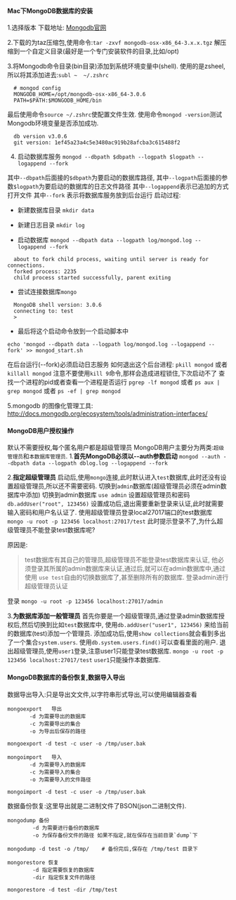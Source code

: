#### Mac下MongoDB数据库的安装
1.选择版本
  下载地址: [Mongodb官网](http://www.mongodb.org)

2.下载的为taz压缩包,使用命令:`tar -zxvf mongodb-osx-x86_64-3.x.x.tgz`
  解压缩到一个自定义目录(最好是一个专门安装软件的目录,比如/opt)

3.将Mongodb命令目录(bin目录)添加到系统环境变量中(shell).
  使用的是zsheel,所以将其添加进去:`subl ~  ~/.zshrc`

  ```
    # mongod config
    MONGODB_HOME=/opt/mongodb-osx-x86_64-3.0.6
    PATH=$PATH:$MONGODB_HOME/bin
  ```

  最后使用命令`source ~/.zshrc`使配置文件生效.
  使用命令`mongod -version`测试Mongodb环境变量是否添加成功.

  ```
    db version v3.0.6
    git version: 1ef45a23a4c5e3480ac919b28afcba3c615488f2
  ```

4. 启动数据库服务
  `mongod --dbpath $dbpath --logpath $logpath --logappend --fork`

  其中`--dbpath`后面接的`$dbpath`为要启动的数据库路径,
  其中`--logpath`后面接的参数`$logpath`为要启动的数据库的日志文件路径
  其中`--logappend`表示已追加的方式打开文件
  其中`--fork` 表示将数据库服务放到后台运行
  启动过程:
  - 新建数据库目录
  `mkdir data`

  - 新建日志目录
  `mkdir log`

  - 启动数据库
  `mongod --dbpath data --logpath log/mongod.log --logappend --fork`

  ```
    about to fork child process, waiting until server is ready for connections.
    forked process: 2235
    child process started successfully, parent exiting
  ```

  - 尝试连接数据库`mongo`

  ```
    MongoDB shell version: 3.0.6
    connecting to: test
    >
  ```

  - 最后将这个启动命令放到一个启动脚本中

  ```
  echo 'mongod --dbpath data --logpath log/mongod.log --logappend --fork' >> mongod_start.sh
  ```

在后台运行(--fork)必须启动日志服务
如何退出这个后台进程: `pkill mongod` 或者`killall mongod` 注意不要使用`kill 9`命令,那样会造成进程锁住,下次启动不了
查找一个进程的pid或者查看一个进程是否运行 `pgrep -lf mongod` 或者 `ps aux | grep mongod` 或者 `ps -ef | grep mongod`

5.mongodb 的图像化管理工具:
  http://docs.mongodb.org/ecosystem/tools/administration-interfaces/

#### MongoDB用户授权操作
默认不需要授权,每个匿名用户都是超级管理员
  MongoDB用户主要分为两类:`超级管理员`和`本数据库管理员`.
1.**首先MongoDB必须以--auth参数启动**
  `mongod --auth --dbpath data --logpath dblog.log --logappend --fork`

2.**指定超级管理员**
  启动后,使用`mongo`连接,此时默认进入`test`数据库,此时还没有设置超级管理员,所以还不需要密码.
  切换到`admin`数据库(超级管理员必须在admin数据库中添加)
  切换到admin数据库
  `use admin`
  设置超级管理员和密码
  `db.addUser("root", 123456)`
  设置成功后,退出需要重新登录来认证,此时就需要输入密码和用户名认证了.
  使用超级管理员登录local27017端口的test数据库
  `mongo -u root -p 123456 localhost:27017/test`
  此时提示登录不了,为什么超级管理员不能登录test数据库呢?

  原因是:
  > test数据库有其自己的管理员,超级管理员不能登录test数据库来认证,
  > 他必须登录其所属的admin数据库来认证,通过后,就可以在admin数据库中,通过使用
  > `use test`自由的切换数据库了,甚至删除所有的数据库.
  > 登录admin进行超级管理员认证

  登录
  `mongo -u root -p 123456 localhost:27017/admin`

3.**为数据库添加一般管理员**
  首先你要是一个超级管理员,通过登录admin数据库授权后,然后切换到比如`test`数据库中,
  使用`db.addUser("user1", 123456)` 来给当前的数据库(test)添加一个管理员.
  添加成功后,使用`show collections`就会看到多出了一个集合`system.users`.
  使用`db.system.users.find()`可以查看里面的用户.
  退出超级管理员,使用`user1`登录,注意user1只能登录test数据库.
  `mongo -u root -p 123456 localhost:27017/test`
  `user1`只能操作本数据库.

#### MongoDB数据库的备份恢复,数据导入导出

数据导出导入:只是导出文文件,以字符串形式导出,可以使用编辑器查看
```
mongoexport   导出
       -d 为需要导出的数据库
       -c 为需要导出的集合
       -o 为导出后保存的路径

mongoexport -d test -c user -o /tmp/user.bak

mongoimport   导入
       -d 为需要导入的数据库
       -c 为需要导入的集合
       -o 为需要导入的文件路径

mongoimport -d test -c user -o /tmp/user.bak

```

数据备份恢复:这里导出就是二进制文件了BSON(json二进制文件).
```
mongodump 备份
        -d 为需要进行备份的数据库
        -o 为保存备份文件的路径 如果不指定,就在保存在当前目录`dump`下

mongodump -d test -o /tmp/    # 备份完后,保存在 /tmp/test 目录下

mongorestore 恢复
        -d 指定需要恢复的数据库
        -dir 指定恢复文件的路径

mongorestore -d test -dir /tmp/test


```
